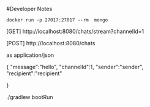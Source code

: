 #Developer Notes

    docker run -p 27017:27017 --rm  mongo

[GET]
http://localhost:8080/chats/stream?channelId=1

[POST]
http://localhost:8080/chats

as application/json

{
    "message":"hello",
    "channelId":1,
    "sender":"sender",
    "recipient":"recipient"

}

./gradlew bootRun